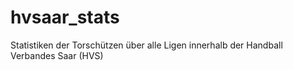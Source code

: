 # hvsaar_stats
Statistiken der Torschützen über alle Ligen innerhalb der Handball Verbandes Saar (HVS)
